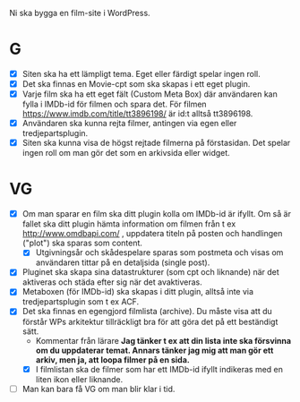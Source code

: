 Ni ska bygga en film-site i WordPress.

# G

- [x] Siten ska ha ett lämpligt tema. Eget eller färdigt spelar ingen roll.
- [x] Det ska finnas en Movie-cpt som ska skapas i ett eget plugin.
- [x] Varje film ska ha ett eget fält (Custom Meta Box) där användaren kan fylla i IMDb-id för filmen och spara det. För filmen https://www.imdb.com/title/tt3896198/ är id:t alltså tt3896198.
- [x] Användaren ska kunna rejta filmer, antingen via egen eller tredjepartsplugin.
- [x] Siten ska kunna visa de högst rejtade filmerna på förstasidan. Det spelar ingen roll om man gör det som en arkivsida eller widget.

# VG

- [x] Om man sparar en film ska ditt plugin kolla om IMDb-id är ifyllt. Om så är fallet ska ditt plugin hämta information om filmen från t ex http://www.omdbapi.com/ , uppdatera titeln på posten och handlingen ("plot") ska sparas som content.
  - [x] Utgivningsår och skådespelare sparas som postmeta och visas om användaren tittar på en detaljsida (single post).
- [x] Pluginet ska skapa sina datastrukturer (som cpt och liknande) när det aktiveras och städa efter sig när det avaktiveras.
- [x] Metaboxen (för IMDb-id) ska skapas i ditt plugin, alltså inte via tredjepartsplugin som t ex ACF.
- [x] Det ska finnas en egengjord filmlista (archive). Du måste visa att du förstår WPs arkitektur tillräckligt bra för att göra det på ett beständigt sätt.
  - Kommentar från lärare __Jag tänker t ex att din lista inte ska försvinna om du uppdaterar temat. Annars tänker jag mig att man gör ett arkiv, men ja, att loopa filmer på en sida.__
  - [x] I filmlistan ska de filmer som har ett IMDb-id ifyllt indikeras med en liten ikon eller liknande.
- [ ] Man kan bara få VG om man blir klar i tid.